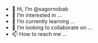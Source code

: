 - 👋 Hi, I’m @sagornobab
- 👀 I’m interested in ...
- 🌱 I’m currently learning ...
- 💞️ I’m looking to collaborate on ...
- 📫 How to reach me ...

<!---
sagornobab/sagornobab is a ✨ special ✨ repository because its `README.md` (this file) appears on your GitHub profile.
You can click the Preview link to take a look at your changes.
--->
